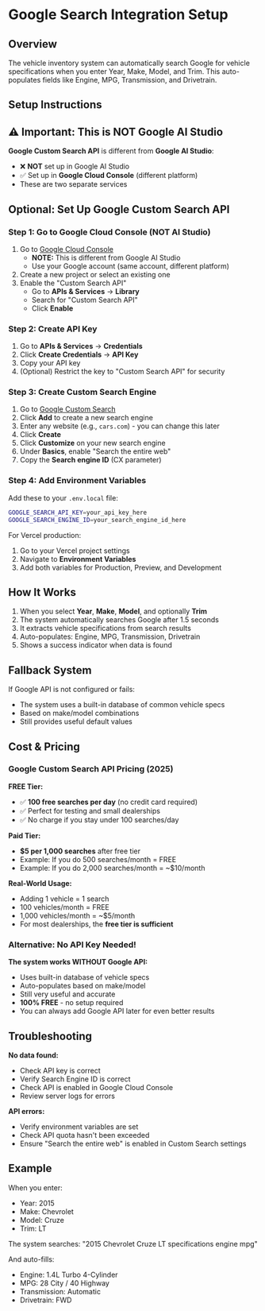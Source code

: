 # Google Search Integration Setup

## Overview
The vehicle inventory system can automatically search Google for vehicle specifications when you enter Year, Make, Model, and Trim. This auto-populates fields like Engine, MPG, Transmission, and Drivetrain.

## Setup Instructions

## ⚠️ Important: This is NOT Google AI Studio

**Google Custom Search API** is different from **Google AI Studio**:
- ❌ **NOT** set up in Google AI Studio
- ✅ Set up in **Google Cloud Console** (different platform)
- These are two separate services

## Optional: Set Up Google Custom Search API

### Step 1: Go to Google Cloud Console (NOT AI Studio)

1. Go to [Google Cloud Console](https://console.cloud.google.com/)
   - **NOTE:** This is different from Google AI Studio
   - Use your Google account (same account, different platform)
2. Create a new project or select an existing one
3. Enable the "Custom Search API" 
   - Go to **APIs & Services** → **Library**
   - Search for "Custom Search API"
   - Click **Enable**

### Step 2: Create API Key

1. Go to **APIs & Services** → **Credentials**
2. Click **Create Credentials** → **API Key**
3. Copy your API key
4. (Optional) Restrict the key to "Custom Search API" for security

### Step 3: Create Custom Search Engine

1. Go to [Google Custom Search](https://programmablesearchengine.google.com/)
2. Click **Add** to create a new search engine
3. Enter any website (e.g., `cars.com`) - you can change this later
4. Click **Create**
5. Click **Customize** on your new search engine
6. Under **Basics**, enable "Search the entire web"
7. Copy the **Search engine ID** (CX parameter)

### Step 4: Add Environment Variables

Add these to your `.env.local` file:

```bash
GOOGLE_SEARCH_API_KEY=your_api_key_here
GOOGLE_SEARCH_ENGINE_ID=your_search_engine_id_here
```

For Vercel production:
1. Go to your Vercel project settings
2. Navigate to **Environment Variables**
3. Add both variables for Production, Preview, and Development

## How It Works

1. When you select **Year**, **Make**, **Model**, and optionally **Trim**
2. The system automatically searches Google after 1.5 seconds
3. It extracts vehicle specifications from search results
4. Auto-populates: Engine, MPG, Transmission, Drivetrain
5. Shows a success indicator when data is found

## Fallback System

If Google API is not configured or fails:
- The system uses a built-in database of common vehicle specs
- Based on make/model combinations
- Still provides useful default values

## Cost & Pricing

### Google Custom Search API Pricing (2025)

**FREE Tier:**
- ✅ **100 free searches per day** (no credit card required)
- ✅ Perfect for testing and small dealerships
- ✅ No charge if you stay under 100 searches/day

**Paid Tier:**
- **$5 per 1,000 searches** after free tier
- Example: If you do 500 searches/month = FREE
- Example: If you do 2,000 searches/month = ~$10/month

**Real-World Usage:**
- Adding 1 vehicle = 1 search
- 100 vehicles/month = FREE
- 1,000 vehicles/month = ~$5/month
- For most dealerships, the **free tier is sufficient**

### Alternative: No API Key Needed!

**The system works WITHOUT Google API:**
- Uses built-in database of vehicle specs
- Auto-populates based on make/model
- Still very useful and accurate
- **100% FREE** - no setup required
- You can always add Google API later for even better results

## Troubleshooting

**No data found:**
- Check API key is correct
- Verify Search Engine ID is correct
- Check API is enabled in Google Cloud Console
- Review server logs for errors

**API errors:**
- Verify environment variables are set
- Check API quota hasn't been exceeded
- Ensure "Search the entire web" is enabled in Custom Search settings

## Example

When you enter:
- Year: 2015
- Make: Chevrolet
- Model: Cruze
- Trim: LT

The system searches: "2015 Chevrolet Cruze LT specifications engine mpg"

And auto-fills:
- Engine: 1.4L Turbo 4-Cylinder
- MPG: 28 City / 40 Highway
- Transmission: Automatic
- Drivetrain: FWD

